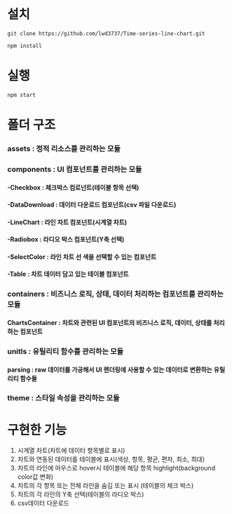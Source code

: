 # 설치

```
git clone https://github.com/lwd3737/Time-series-line-chart.git
```

```
npm install
```

# 실행

```
npm start
```

# 폴더 구조

### assets : 정적 리소스를 관리하는 모듈

### components : UI 컴포넌트를 관리하는 모듈

#### -Checkbox : 체크박스 컴로넌트(테이블 항목 선택)

#### -DataDownload : 데이터 다운로드 컴포넌트(csv 파일 다운로드)

#### -LineChart : 라인 차트 컴포넌트(시계열 차트)

#### -Radiobox : 라디오 박스 컴포넌트(Y축 선택)

#### -SelectColor : 라인 차트 선 색을 선택할 수 있는 컴포넌트

#### -Table : 차트 데이터 담고 있는 테이블 컴포넌트

### containers : 비즈니스 로직, 상태, 데이터 처리하는 컴포넌트를 관리하는 모듈

#### ChartsContainer : 차트와 관련된 UI 컴포넌트의 비즈니스 로직, 데이터, 상태를 처리하는 컴포넌트

### unitls : 유틸리티 함수를 관리하는 모듈

#### parsing : raw 데이터를 가공해서 UI 렌더링에 사용할 수 있는 데이터로 변환하는 유틸리티 함수들

### theme : 스타일 속성을 관리하는 모듈

# 구현한 기능

1. 시계열 차트(차트에 데이터 항목별로 표시)
2. 차트와 연동된 데이터를 테이블에 표시(색상, 항목, 평균, 편차, 최소, 최대)
3. 차트의 라인에 마우스로 hover시 테이블에 해당 항목 highlight(background color값 변화)
4. 차트의 각 항목 또는 전체 라인을 숨김 또는 표시 (테이블의 체크 박스)
5. 차트의 각 라인의 Y축 선택(테이블의 라디오 박스)
6. csv데이터 다운로드
